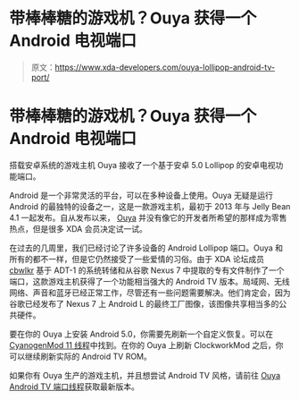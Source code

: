 # 带棒棒糖的游戏机？Ouya 获得一个 Android 电视端口

> 原文：<https://www.xda-developers.com/ouya-lollipop-android-tv-port/>

# 带棒棒糖的游戏机？Ouya 获得一个 Android 电视端口

搭载安卓系统的游戏主机 Ouya 接收了一个基于安卓 5.0 Lollipop 的安卓电视功能端口。

Android 是一个非常灵活的平台，可以在多种设备上使用。Ouya 无疑是运行 Android 的最独特的设备之一，这是一款游戏主机，最初于 2013 年与 Jelly Bean 4.1 一起发布。自从发布以来， [Ouya](http://forum.xda-developers.com/ouya) 并没有像它的开发者所希望的那样成为零售热点，但是很多 XDA 会员决定试一试。

在过去的几周里，我们已经讨论了许多设备的 Android Lollipop 端口。Ouya 和所有的都不一样，但是它仍然接受了一些爱情的习俗。由于 XDA 论坛成员 [cbwlkr](http://forum.xda-developers.com/member.php?u=3571905) 基于 ADT-1 的系统转储和从谷歌 Nexus 7 中提取的专有文件制作了一个端口，这款游戏主机获得了一个功能相当强大的 Android TV 版本。局域网、无线网络、声音和蓝牙已经正常工作，尽管还有一些问题需要解决。他们肯定会，因为谷歌已经发布了 Nexus 7 上 Android L 的最终工厂图像，该图像共享相当多的公共硬件。

要在你的 Ouya 上安装 Android 5.0，你需要先刷新一个自定义恢复。可以在 [CyanogenMod 11 线程](http://forum.xda-developers.com/showthread.php?t=2692843)中找到。在你的 Ouya 上刷新 ClockworkMod 之后，你可以继续刷新实际的 Android TV ROM。

如果你有 Ouya 生产的游戏主机，并且想尝试 Android TV 风格，请前往 [Ouya Android TV 端口线程](http://forum.xda-developers.com/ouya/general/rom-android-tv-ouya-t2895293)获取最新版本。